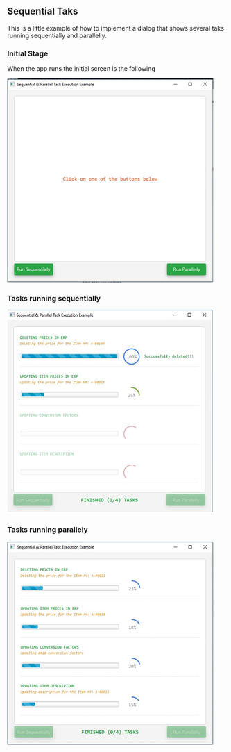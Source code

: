 
## Sequential Taks
This is a little example of how to implement a dialog that shows several taks running sequentially and parallelly.

### Initial Stage
When the app runs the initial screen is the following

![Initial Screen](./images/initial.png)

### Tasks running sequentially


![Sequentially Screen](./images/sequential.png)

### Tasks running parallely


![Parallely Screen](./images/parallel.png)




